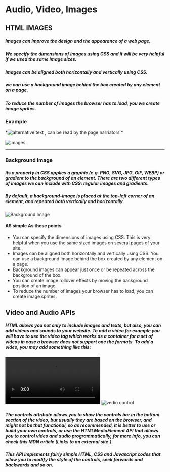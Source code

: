 
# Audio, Video, Images


## HTML IMAGES
##### Images can improve the design and the appearance of a web page. 


##### We specify the dimensions of images using CSS and it will be very helpful if we used the same image sizes.

##### Images can be aligned both horizontally and vertically using CSS.

##### we can use a background image behind the box created by any element on a page.



##### To reduce the number of images the browser has to load, you we create image sprites.
### Example  


*<img src='Source Location' alt="alternative text , can be read by the page narriators" id="imgID"> * 

![images](https://www.codegrepper.com/codeimages/how-to-add-a-link-to-an-image-in-html.png)

-------------------

### Background Image
##### its a property in CSS applies a graphic (e.g. PNG, SVG, JPG, GIF, WEBP) or gradient to the background of an element. There are two different types of images we can include with CSS: regular images and gradients.

##### By default, a background-image is placed at the top-left corner of an element, and repeated both vertically and horizontally.

![Background Image](https://miro.medium.com/max/1680/1*tVAk4lmohMTzSBMSUXmEPw.png)

#### AS simple As these points 

* You can specify the dimensions of images using CSS. This is very helpful when you use the same sized images on several pages of your site.
* Images can be aligned both horizontally and vertically using CSS.
You can use a background image behind the box created by any element on a page.
* Background images can appear just once or be repeated across the background of the box.
* You can create image rollover effects by moving the background position of an image.
* To reduce the number of images your browser has to load, you can create image sprites.


## Video and Audio APIs 
##### HTML allows you not only to include images and texts, but also, you can add videos and sounds to your website. To add a video for example you will have to use the video tag which works as a container for a set of videos in case a browser does not support one the formats. To add a video, you may add something like this:

*<video controls> <source src="myVideo.mp4"></video>*
![vedio control](https://i.ytimg.com/vi/CWZJ4_Ifzbk/maxresdefault.jpg)

##### The controls attribute allows you to show the controls bar in the bottom section of the video, but usually they are based on the browser, and might not be that functional, so as recommended, it is better to use or build your own controls, or use the HTMLMediaElement API that allows you to control video and audio programmatically, for more info, you can check this MDN article (Links to an external site.).

##### This API implements fairly simple HTML, CSS and Javascript codes that allow you to modify the style of the controls, seek forwards and backwards and so on.
